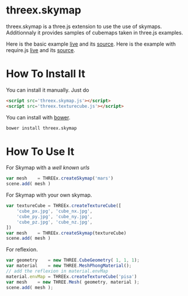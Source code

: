 threex.skymap
=============
threex.skymap is a three.js extension to use the use of skymaps.
Additionnaly it provides samples of cubemaps taken in three.js examples.

Here is the basic example 
[live](http://jeromeetienne.github.io/threex/src/threex.skymap/examples/basic.html)
 and its 
[source](https://github.com/jeromeetienne/threex/blob/master/src/threex.skymap/examples/basic.html).
Here is the example with require.js
[live](http://jeromeetienne.github.io/threex/src/threex.skymap/examples/requirejs.html)
 and its 
[source](https://github.com/jeromeetienne/threex/blob/master/src/threex.skymap/examples/requirejs.html).


How To Install It
=================

You can install it manually. Just do 

```html
<script src='threex.skymap.js'></script>
<script src='threex.texturecube.js'></script>
```

You can install with [bower](http://bower.io/).

```bash
bower install threex.skymap
```

How To Use It
=============

For Skymap with a *well known urls*

```javascript
var mesh	= THREEx.createSkymap('mars')
scene.add( mesh )
```

For Skymap with your own skymap.

```javascript
var textureCube	= THREEx.createTextureCube([
	'cube_px.jpg', 'cube_nx.jpg',
	'cube_py.jpg', 'cube_ny.jpg',
	'cube_pz.jpg', 'cube_nz.jpg',
])
var mesh	= THREEx.createSkymap(textureCube)
scene.add( mesh )
```

For reflexion.

```javascript
var geometry	= new THREE.CubeGeometry( 1, 1, 1);
var material	= new THREE.MeshPhongMaterial();
// add the reflexion in material.envMap
material.envMap	= THREEx.createTextureCube('pisa')
var mesh	= new THREE.Mesh( geometry, material );
scene.add( mesh );
```